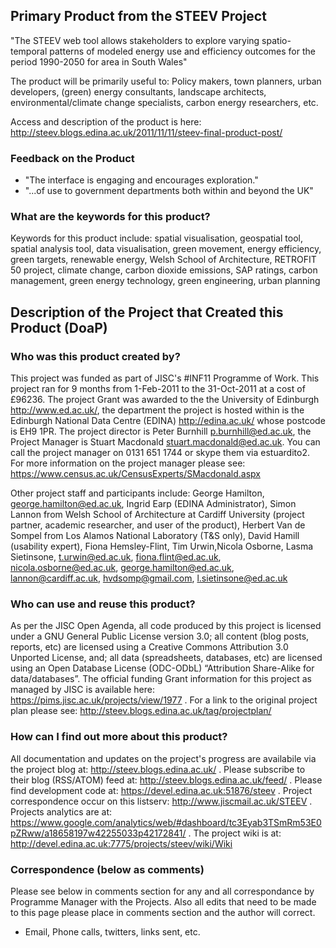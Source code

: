 ## Primary Product from the STEEV Project ##
"The STEEV web tool allows stakeholders to explore varying spatio-temporal patterns of modeled energy use and efficiency outcomes for the period 1990-2050 for area in South Wales"

The product will be primarily useful to: Policy makers, town planners, urban developers,  (green) energy consultants, landscape architects, environmental/climate change  specialists, carbon energy researchers, etc.

Access and description of the product is here: http://steev.blogs.edina.ac.uk/2011/11/11/steev-final-product-post/

### Feedback on the Product ###

  * "The interface is engaging and encourages exploration."
  * "...of use to government departments both within and beyond the UK"

### What are the keywords for this product? ###
Keywords for this product include: spatial visualisation, geospatial tool, spatial analysis tool, data visualisation, green movement, energy efficiency, green targets, renewable energy, Welsh School of Architecture, RETROFIT 50 project, climate change, carbon dioxide emissions, SAP ratings, carbon management, green energy technology, green engineering, urban planning
## Description of the Project that Created this Product (DoaP) ##

### Who was this product created by? ###
This project was funded as part of JISC's #INF11 Programme of Work. This project ran for 9 months from 1-Feb-2011 to the 31-Oct-2011 at a cost of £96236.  The project Grant was awarded to the the University of Edinburgh <http://www.ed.ac.uk/>, the department the project is hosted within is the Edinburgh National Data Centre (EDINA) <http://edina.ac.uk/> whose postcode is EH9 1PR.  The project director is Peter Burnhill <p.burnhill@ed.ac.uk>, the Project Manager is Stuart Macdonald <stuart.macdonald@ed.ac.uk>.  You can call the project manager on 0131 651 1744 or skype them via estuardito2. For more information on the project manager please see: https://www.census.ac.uk/CensusExperts/SMacdonald.aspx

Other project staff and participants include: George Hamilton, george.hamilton@ed.ac.uk, Ingrid Earp (EDINA Administrator), Simon Lannon from Welsh School of Architecture at Cardiff University (project partner, academic researcher, and user of the product), Herbert Van de Sompel from Los Alamos National Laboratory (T&S only), David Hamill (usability expert), Fiona Hemsley-Flint, Tim Urwin,Nicola Osborne, Lasma Sietinsone, t.urwin@ed.ac.uk, fiona.flint@ed.ac.uk, nicola.osborne@ed.ac.uk, george.hamilton@ed.ac.uk, lannon@cardiff.ac.uk, hvdsomp@gmail.com, l.sietinsone@ed.ac.uk

### Who can use and reuse this product? ###
As per the JISC Open Agenda, all code produced by this project is licensed under a GNU General Public License version 3.0; all content (blog posts, reports, etc) are licensed using a Creative Commons Attribution 3.0 Unported License, and; all data (spreadsheets, databases, etc) are licensed using an Open Database License (ODC-ODbL) “Attribution Share-Alike for data/databases”. The official funding Grant information for this project as managed by JISC is available here: https://pims.jisc.ac.uk/projects/view/1977 .  For a link to the original project plan please see: http://steev.blogs.edina.ac.uk/tag/projectplan/

### How can I find out more about this product? ###
All documentation and updates on the project's progress are availabile via the project blog at: http://steev.blogs.edina.ac.uk/ . Please subscribe to their blog (RSS/ATOM) feed at:  http://steev.blogs.edina.ac.uk/feed/ . Please find development code at: https://devel.edina.ac.uk:51876/steev  . Project correspondence occur on this listserv: http://www.jiscmail.ac.uk/STEEV . Projects analytics are at: https://www.google.com/analytics/web/#dashboard/tc3Eyab3TSmRm53E0pZRww/a18658197w42255033p42172841/ . The project wiki is at: http://devel.edina.ac.uk:7775/projects/steev/wiki/Wiki

### Correspondence (below as comments) ###
Please see below in comments section for any and all correspondance by Programme Manager with the Projects.  Also all edits that need to be made to this page please place in comments section and the author will correct.
  * Email, Phone calls, twitters, links sent, etc.